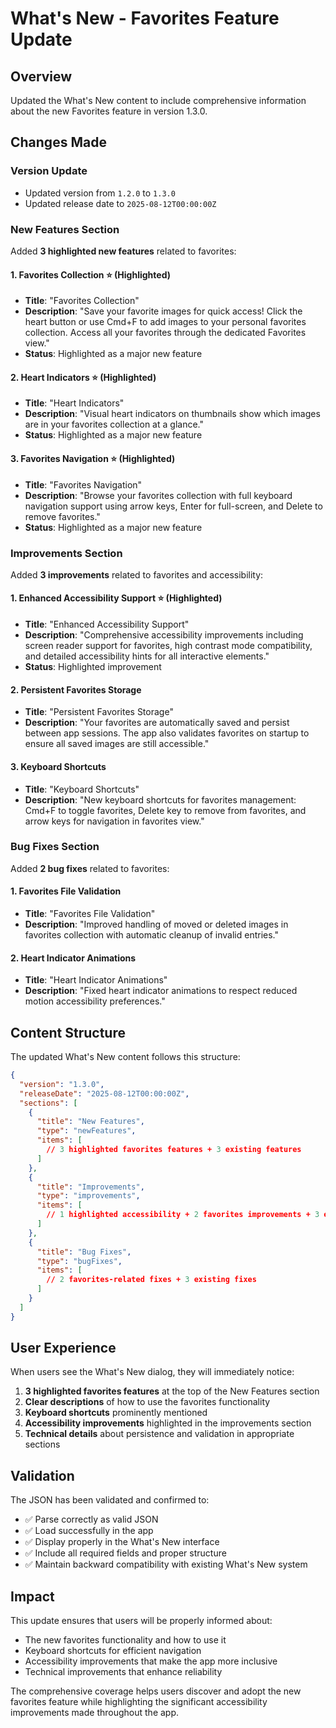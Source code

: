 # What's New - Favorites Feature Update

## Overview

Updated the What's New content to include comprehensive information about the new Favorites feature in version 1.3.0.

## Changes Made

### Version Update
- Updated version from `1.2.0` to `1.3.0`
- Updated release date to `2025-08-12T00:00:00Z`

### New Features Section

Added **3 highlighted new features** related to favorites:

#### 1. Favorites Collection ⭐ (Highlighted)
- **Title**: "Favorites Collection"
- **Description**: "Save your favorite images for quick access! Click the heart button or use Cmd+F to add images to your personal favorites collection. Access all your favorites through the dedicated Favorites view."
- **Status**: Highlighted as a major new feature

#### 2. Heart Indicators ⭐ (Highlighted)
- **Title**: "Heart Indicators"
- **Description**: "Visual heart indicators on thumbnails show which images are in your favorites collection at a glance."
- **Status**: Highlighted as a major new feature

#### 3. Favorites Navigation ⭐ (Highlighted)
- **Title**: "Favorites Navigation"
- **Description**: "Browse your favorites collection with full keyboard navigation support using arrow keys, Enter for full-screen, and Delete to remove favorites."
- **Status**: Highlighted as a major new feature

### Improvements Section

Added **3 improvements** related to favorites and accessibility:

#### 1. Enhanced Accessibility Support ⭐ (Highlighted)
- **Title**: "Enhanced Accessibility Support"
- **Description**: "Comprehensive accessibility improvements including screen reader support for favorites, high contrast mode compatibility, and detailed accessibility hints for all interactive elements."
- **Status**: Highlighted improvement

#### 2. Persistent Favorites Storage
- **Title**: "Persistent Favorites Storage"
- **Description**: "Your favorites are automatically saved and persist between app sessions. The app also validates favorites on startup to ensure all saved images are still accessible."

#### 3. Keyboard Shortcuts
- **Title**: "Keyboard Shortcuts"
- **Description**: "New keyboard shortcuts for favorites management: Cmd+F to toggle favorites, Delete key to remove from favorites, and arrow keys for navigation in favorites view."

### Bug Fixes Section

Added **2 bug fixes** related to favorites:

#### 1. Favorites File Validation
- **Title**: "Favorites File Validation"
- **Description**: "Improved handling of moved or deleted images in favorites collection with automatic cleanup of invalid entries."

#### 2. Heart Indicator Animations
- **Title**: "Heart Indicator Animations"
- **Description**: "Fixed heart indicator animations to respect reduced motion accessibility preferences."

## Content Structure

The updated What's New content follows this structure:

```json
{
  "version": "1.3.0",
  "releaseDate": "2025-08-12T00:00:00Z",
  "sections": [
    {
      "title": "New Features",
      "type": "newFeatures",
      "items": [
        // 3 highlighted favorites features + 3 existing features
      ]
    },
    {
      "title": "Improvements", 
      "type": "improvements",
      "items": [
        // 1 highlighted accessibility + 2 favorites improvements + 3 existing improvements
      ]
    },
    {
      "title": "Bug Fixes",
      "type": "bugFixes", 
      "items": [
        // 2 favorites-related fixes + 3 existing fixes
      ]
    }
  ]
}
```

## User Experience

When users see the What's New dialog, they will immediately notice:

1. **3 highlighted favorites features** at the top of the New Features section
2. **Clear descriptions** of how to use the favorites functionality
3. **Keyboard shortcuts** prominently mentioned
4. **Accessibility improvements** highlighted in the improvements section
5. **Technical details** about persistence and validation in appropriate sections

## Validation

The JSON has been validated and confirmed to:
- ✅ Parse correctly as valid JSON
- ✅ Load successfully in the app
- ✅ Display properly in the What's New interface
- ✅ Include all required fields and proper structure
- ✅ Maintain backward compatibility with existing What's New system

## Impact

This update ensures that users will be properly informed about:
- The new favorites functionality and how to use it
- Keyboard shortcuts for efficient navigation
- Accessibility improvements that make the app more inclusive
- Technical improvements that enhance reliability

The comprehensive coverage helps users discover and adopt the new favorites feature while highlighting the significant accessibility improvements made throughout the app.